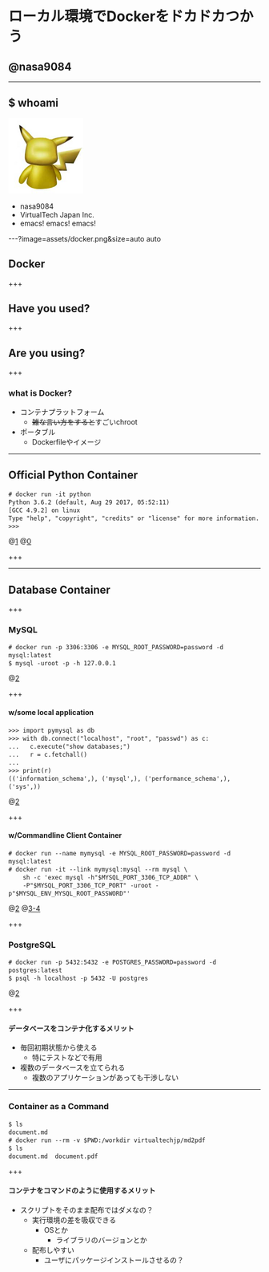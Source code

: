 # ローカル環境でDockerをドカドカつかう
## @nasa9084

---

## $ whoami

![](assets/pika.jpg)
* nasa9084
* VirtualTech Japan Inc.
* emacs! emacs! emacs!

---?image=assets/docker.png&size=auto auto

## Docker

+++

## Have you used?

+++

## Are you using?

+++

### what is Docker?

* コンテナプラットフォーム
  * ~~雑な言い方をすると~~すごいchroot
* ポータブル
  * Dockerfileやイメージ

---

## Official Python Container

``` shell
# docker run -it python
Python 3.6.2 (default, Aug 29 2017, 05:52:11)
[GCC 4.9.2] on linux
Type "help", "copyright", "credits" or "license" for more information.
>>>
```

@[1]()
@[0]()

+++

---

## Database Container

+++

### MySQL

``` shell
# docker run -p 3306:3306 -e MYSQL_ROOT_PASSWORD=password -d mysql:latest
$ mysql -uroot -p -h 127.0.0.1
```

@[2](`localhost`とするとローカルのsocketに接続しようとするので注意)

+++

#### w/some local application

``` python-console
>>> import pymysql as db
>>> with db.connect("localhost", "root", "passwd") as c:
...   c.execute("show databases;")
...   r = c.fetchall()
...
>>> print(r)
(('information_schema',), ('mysql',), ('performance_schema',), ('sys',))
```

@[2](PyMySQLでは`localhost`でもOK)

+++

#### w/Commandline Client Container

``` shell
# docker run --name mymysql -e MYSQL_ROOT_PASSWORD=password -d mysql:latest
# docker run -it --link mymysql:mysql --rm mysql \
    sh -c 'exec mysql -h"$MYSQL_PORT_3306_TCP_ADDR" \
    -P"$MYSQL_PORT_3306_TCP_PORT" -uroot -p"$MYSQL_ENV_MYSQL_ROOT_PASSWORD"'
```

@[2](`--link`でコンテナ同士を接続)
@[3-4](環境変数に接続情報が入っている)

+++

### PostgreSQL

``` shell
# docker run -p 5432:5432 -e POSTGRES_PASSWORD=password -d postgres:latest
$ psql -h localhost -p 5432 -U postgres
```

@[2](PostgreSQLは`localhost`でも大丈夫)

+++

#### データベースをコンテナ化するメリット

* 毎回初期状態から使える
  * 特にテストなどで有用
* 複数のデータベースを立てられる
  * 複数のアプリケーションがあっても干渉しない

---

### Container as a Command

``` shell
$ ls
document.md
# docker run --rm -v $PWD:/workdir virtualtechjp/md2pdf
$ ls
document.md  document.pdf
```

+++

#### コンテナをコマンドのように使用するメリット

* スクリプトをそのまま配布ではダメなの？
  * 実行環境の差を吸収できる
    * OSとか
      * ライブラリのバージョンとか
  * 配布しやすい
    * ユーザにパッケージインストールさせるの？
